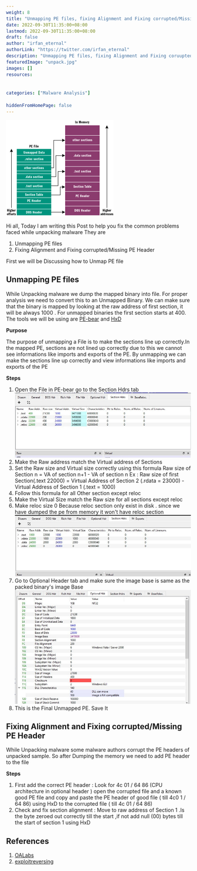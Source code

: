 ```yaml
---
weight: 8
title: "Unmapping PE files, fixing Alignment and Fixing corrupted/Missing PE Header"
date: 2022-09-30T11:35:00+08:00
lastmod: 2022-09-30T11:35:00+08:00
draft: false
author: "irfan_eternal"
authorLink: "https://twitter.com/irfan_eternal"
description: "Unmapping PE files, fixing Alignment and Fixing coruupted/Missing PE Header"
featuredImage: "unpack.jpg"
images: []
resources:


categories: ["Malware Analysis"]

hiddenFromHomePage: false
---
```

![image pe](pe.png)

Hi all, Today I am writing this Post to help you fix the common  problems faced while unpacking malware
They are 
1) Unmapping PE files
2) Fixing Alignment and Fixing corrupted/Missing PE Header

First we will be Discussing how to Unmap PE file

## Unmapping PE files
 While Unpacking malware we dump the mapped binary into file. For proper analysis we need to convert this to an Unmapped Binary. We can make sure that the binary is mapped by looking at the raw address of first section, it will be always 1000 . For unmapped binaries the first section starts at 400. The tools we will be using are [PE-bear](https://github.com/hasherezade/pe-bear-releases) and [HxD](http://mh-nexus.de/hxd)
 
 **Purpose**
 
 The purpose of unmapping a File is to make the sections line up correctly.In the mapped PE, sections are not lined up correctly due to this we cannot see informations like imports and exports of the PE. By unmapping we can make the sections line up correctly and view informations like imports and exports of the PE

**Steps**

 1) Open the File in PE-bear go to the Section Hdrs tab
 ![Mapped pe](mapped.png)
 2) Make the Raw address  match the Virtual address of Sections 
 3) Set the Raw size and Virtual size correctly using  this formula Raw size of Section n = VA of section n+1 - VA of section n Ex : Raw size of first Section(.text 22000) = Virtual Address of Section 2 (.rdata = 23000) -  Virtual Address of Section 1 (.text = 1000) 
 4) Follow this formula for all Other section except reloc
 5) Make the Virtual Size  match the Raw size for all sections except reloc
 6) Make reloc size 0 Because reloc section only exist in disk . since we have dumped the pe from memory it won't have reloc section
 ![Unmapped pe](unmapped.png) 
 7) Go to Optional Header tab and make sure the image base is same as the packed binary's image Base
  ![Image Base](image_base.png) 
 8) This is the Final Unmapped PE. Save It



## Fixing Alignment and Fixing corrupted/Missing PE Header

 While Unpacking malware some malware authors corrupt the PE headers of unpacked sample. So after Dumping the memory we need to add PE header to the file 

**Steps**

1)  First add the correct PE header : Look for 4c 01 / 64 86 (CPU architecture in optional header ) open the corrupted file and a known good PE  file and copy and paste the PE header of good file ( till 4c0 1 / 64 86) using HxD to the corrupted file ( till 4c 01 / 64 86) 
2)  Check and fix section alignment : Move to raw address of  Section 1 .Is the byte zeroed out correctly till the start ,if not add null (00) bytes till the start of section 1 using HxD

## References

1) [OALabs](https://www.youtube.com/watch?v=WthvahlAYFY)
2) [exploitreversing](https://exploitreversing.com/2021/12/03/malware-analysis-series-mas-article-1/)


 
